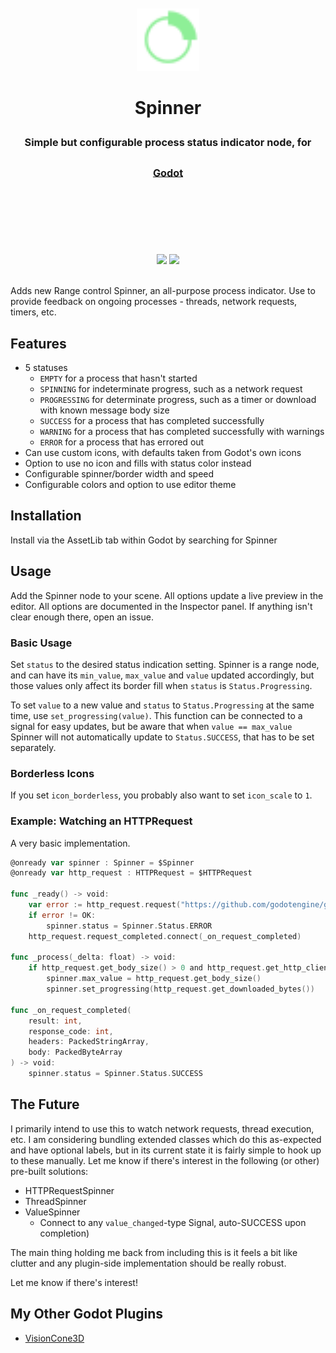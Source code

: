<div align="center">
	<br/>
	<br/>
	<img src="addons/tattomoosa.spinner/icons/Spinner.svg" width="100"/>
	<br/>
	<h1>
		Spinner
		<br/>
		<sub>
		<sub>
		<sub>
		Simple but configurable process status indicator node, for <a href="https://godotengine.org/">Godot</a>
		</sub>
		</sub>
		</sub>
		<br/>
		<br/>
		<br/>
	</h1>
	<br/>
	<br/>
	<img src="./promo/spinner-splash.png" height="180">
	<img src="./promo/in-editor.png" height="180">
	<!-- <img src="./readme_images/editor_view.png" height="140"> -->
	<br/>
	<br/>
</div>

Adds new Range control Spinner, an all-purpose process indicator.
Use to provide feedback on ongoing processes - threads, network requests, timers, etc.

## Features

* 5 statuses
	* `EMPTY` for a process that hasn't started
	* `SPINNING` for indeterminate progress, such as a network request
	* `PROGRESSING` for determinate progress, such as a timer or download with known message body size
	* `SUCCESS` for a process that has completed successfully
	* `WARNING` for a process that has completed successfully with warnings
	* `ERROR` for a process that has errored out
* Can use custom icons, with defaults taken from Godot's own icons
* Option to use no icon and fills with status color instead
* Configurable spinner/border width and speed
* Configurable colors and option to use editor theme

## Installation

Install via the AssetLib tab within Godot by searching for Spinner

## Usage

Add the Spinner node to your scene. All options update a live preview in the editor.
All options are documented in the Inspector panel. If anything isn't clear enough there,
open an issue.

### Basic Usage

Set `status` to the desired status indication setting. Spinner is a range node, and
can have its `min_value`, `max_value` and `value` updated accordingly, but those values
only affect its border fill when `status` is `Status.Progressing`.

To set `value` to a new value and `status` to `Status.Progressing` at the same time,
use `set_progressing(value)`. This function can be connected to a signal for easy updates,
but be aware that when `value == max_value` Spinner will not automatically update to `Status.SUCCESS`,
that has to be set separately.

### Borderless Icons

If you set `icon_borderless`, you probably also want to set `icon_scale` to `1`.

### Example: Watching an HTTPRequest

A very basic implementation.

``` go
@onready var spinner : Spinner = $Spinner
@onready var http_request : HTTPRequest = $HTTPRequest

func _ready() -> void:
	var error := http_request.request("https://github.com/godotengine/godot/releases/download/4.3-stable/godot-4.3-stable.tar.xz")
	if error != OK:
		spinner.status = Spinner.Status.ERROR
	http_request.request_completed.connect(_on_request_completed)

func _process(_delta: float) -> void:
	if http_request.get_body_size() > 0 and http_request.get_http_client_status() != HTTPClient.STATUS_DISCONNECTED:
		spinner.max_value = http_request.get_body_size()
		spinner.set_progressing(http_request.get_downloaded_bytes())

func _on_request_completed(
	result: int,
	response_code: int,
	headers: PackedStringArray,
	body: PackedByteArray
) -> void:
	spinner.status = Spinner.Status.SUCCESS
```

## The Future

I primarily intend to use this to watch network requests, thread execution, etc.
I am considering bundling extended classes which do this as-expected and have
optional labels, but in its current state it is fairly simple to hook up to these
manually. Let me know if there's interest in the following (or other) pre-built
solutions:

* HTTPRequestSpinner
* ThreadSpinner
* ValueSpinner
	* Connect to any `value_changed`-type Signal, auto-SUCCESS upon completion)

The main thing holding me back from including this is it feels a bit like clutter
and any plugin-side implementation should be really robust.

Let me know if there's interest!

## My Other Godot Plugins

* [VisionCone3D](https://github.com/Tattomoosa/VisionCone3D)

